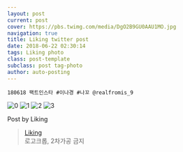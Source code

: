 ```yaml
---
layout: post
current: post
cover: https://pbs.twimg.com/media/DgO2B9GU0AAU1MO.jpg
navigation: true
title: Liking twitter post
date: 2018-06-22 02:30:14
tags: Liking photo
class: post-template
subclass: post tag-photo
author: auto-posting
---
```


```  
180618 팩트인스타 #이나경 #나꼬 @realfromis_9  

```

![0](https://pbs.twimg.com/media/DgO1-S0UEAARTV1.jpg)
![1](https://pbs.twimg.com/media/DgO1-SyVAAAXlJi.jpg)
![2](https://pbs.twimg.com/media/DgO2ActVQAAVYH0.jpg)
![3](https://pbs.twimg.com/media/DgO2B9GU0AAU1MO.jpg)


Post by Liking

> [Liking](https://twitter.com/liking61)  
  로고크롭, 2차가공 금지